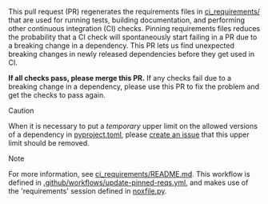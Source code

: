 [ci_requirements/]: https://github.com/PlasmaPy/PlasmaPy/blob/main/ci_requirements
[ci_requirements/README.md]: https://github.com/PlasmaPy/PlasmaPy/blob/main/ci_requirements/README.md
[create an issue]: https://github.com/PlasmaPy/PlasmaPy/issues/new?title=Remove+upper+limit+on+version+of
[.github/workflows/update-pinned-reqs.yml]: https://github.com/PlasmaPy/PlasmaPy/blob/main/.github/workflows/update-pinned-reqs.yml
[noxfile.py]: https://github.com/PlasmaPy/PlasmaPy/blob/main/noxfile.py
[pyproject.toml]: https://github.com/PlasmaPy/PlasmaPy/blob/main/pyproject.toml

This pull request (PR) regenerates the requirements files in
[ci_requirements/] that are used for running tests, building
documentation, and performing other continuous integration (CI)
checks. Pinning requirements files reduces the probability that a CI
check will spontaneously start failing in a PR due to a breaking
change in a dependency. This PR lets us find unexpected breaking
changes in newly released dependencies before they get used in CI.

**If all checks pass, please merge this PR.** If any checks fail due
to a breaking change in a dependency, please use this PR to fix the
problem and get the checks to pass again.

> [!CAUTION]
> When it is necessary to put a *temporary* upper limit on the allowed versions of a dependency in [pyproject.toml], please [create an issue] that this upper limit should be removed.

> [!NOTE]
> For more information, see [ci_requirements/README.md]. This workflow is defined in [.github/workflows/update-pinned-reqs.yml], and makes use of the 'requirements' session defined in [noxfile.py].
